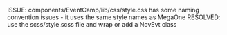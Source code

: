 

ISSUE: components/EventCamp/lib/css/style.css has some naming convention issues - it uses the same style names as MegaOne
RESOLVED: use the scss/style.scss file and wrap or add a NovEvt class